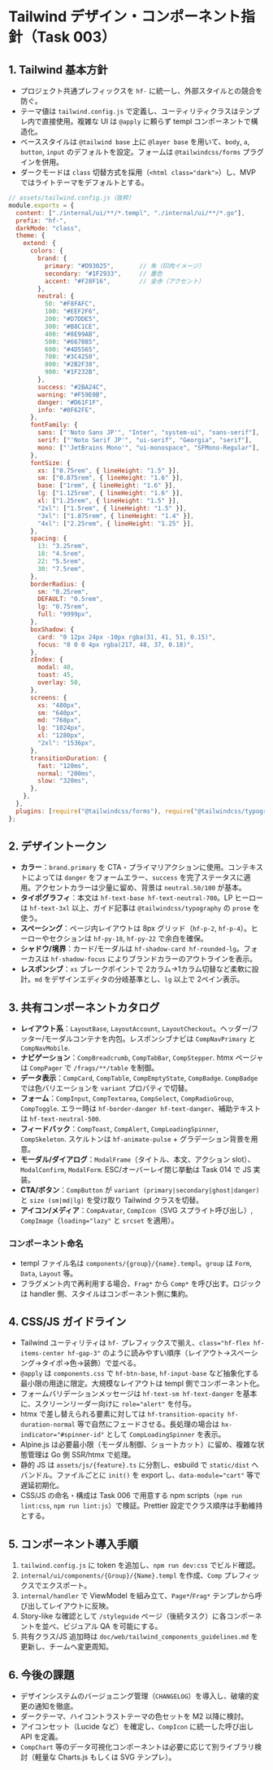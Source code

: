 # Tailwind デザイン・コンポーネント指針（Task 003）

## 1. Tailwind 基本方針
- プロジェクト共通プレフィックスを `hf-` に統一し、外部スタイルとの競合を防ぐ。
- テーマ値は `tailwind.config.js` で定義し、ユーティリティクラスはテンプレ内で直接使用。複雑な UI は `@apply` に頼らず templ コンポーネントで構造化。
- ベーススタイルは `@tailwind base` 上に `@layer base` を用いて、`body`, `a`, `button`, `input` のデフォルトを設定。フォームは `@tailwindcss/forms` プラグインを併用。
- ダークモードは `class` 切替方式を採用（`<html class="dark">`）し、MVP ではライトテーマをデフォルトとする。

```js
// assets/tailwind.config.js（抜粋）
module.exports = {
  content: ["./internal/ui/**/*.templ", "./internal/ui/**/*.go"],
  prefix: "hf-",
  darkMode: "class",
  theme: {
    extend: {
      colors: {
        brand: {
          primary: "#D93025",       // 朱（印肉イメージ）
          secondary: "#1F2933",     // 墨色
          accent: "#F28F16",        // 金赤（アクセント）
        },
        neutral: {
          50: "#F8FAFC",
          100: "#EEF2F6",
          200: "#D7DDE5",
          300: "#B8C1CE",
          400: "#8E99AB",
          500: "#667085",
          600: "#4D5565",
          700: "#3C4250",
          800: "#2B2F38",
          900: "#1F232B",
        },
        success: "#2BA24C",
        warning: "#F59E0B",
        danger: "#D61F1F",
        info: "#0F62FE",
      },
      fontFamily: {
        sans: ["'Noto Sans JP'", "Inter", "system-ui", "sans-serif"],
        serif: ["'Noto Serif JP'", "ui-serif", "Georgia", "serif"],
        mono: ["'JetBrains Mono'", "ui-monospace", "SFMono-Regular"],
      },
      fontSize: {
        xs: ["0.75rem", { lineHeight: "1.5" }],
        sm: ["0.875rem", { lineHeight: "1.6" }],
        base: ["1rem", { lineHeight: "1.6" }],
        lg: ["1.125rem", { lineHeight: "1.6" }],
        xl: ["1.25rem", { lineHeight: "1.5" }],
        "2xl": ["1.5rem", { lineHeight: "1.5" }],
        "3xl": ["1.875rem", { lineHeight: "1.4" }],
        "4xl": ["2.25rem", { lineHeight: "1.25" }],
      },
      spacing: {
        13: "3.25rem",
        18: "4.5rem",
        22: "5.5rem",
        30: "7.5rem",
      },
      borderRadius: {
        sm: "0.25rem",
        DEFAULT: "0.5rem",
        lg: "0.75rem",
        full: "9999px",
      },
      boxShadow: {
        card: "0 12px 24px -10px rgba(31, 41, 51, 0.15)",
        focus: "0 0 0 4px rgba(217, 48, 37, 0.18)",
      },
      zIndex: {
        modal: 40,
        toast: 45,
        overlay: 50,
      },
      screens: {
        xs: "480px",
        sm: "640px",
        md: "768px",
        lg: "1024px",
        xl: "1280px",
        "2xl": "1536px",
      },
      transitionDuration: {
        fast: "120ms",
        normal: "200ms",
        slow: "320ms",
      },
    },
  },
  plugins: [require("@tailwindcss/forms"), require("@tailwindcss/typography")],
};
```

## 2. デザイントークン
- **カラー**：`brand.primary` を CTA・プライマリアクションに使用。コンテキストによっては `danger` をフォームエラー、`success` を完了ステータスに適用。アクセントカラーは少量に留め、背景は `neutral.50/100` が基本。
- **タイポグラフィ**：本文は `hf-text-base hf-text-neutral-700`。LP ヒーローは `hf-text-3xl` 以上、ガイド記事は `@tailwindcss/typography` の `prose` を使う。
- **スペーシング**：ページ内レイアウトは 8px グリッド（`hf-p-2`, `hf-p-4`）。ヒーローやセクションは `hf-py-18`, `hf-py-22` で余白を確保。
- **シャドウ/境界**：カード/モーダルは `hf-shadow-card hf-rounded-lg`。フォーカスは `hf-shadow-focus` によりブランドカラーのアウトラインを表示。
- **レスポンシブ**：`xs` ブレークポイントで 2カラム→1カラム切替など柔軟に設計。`md` をデザインエディタの分岐基準とし、`lg` 以上で 2ペイン表示。

## 3. 共有コンポーネントカタログ
- **レイアウト系**：`LayoutBase`, `LayoutAccount`, `LayoutCheckout`。ヘッダー/フッター/モーダルコンテナを内包。レスポンシブナビは `CompNavPrimary` と `CompNavMobile`.
- **ナビゲーション**：`CompBreadcrumb`, `CompTabBar`, `CompStepper`. htmx ページャは `CompPager` で `/frags/**/table` を制御。
- **データ表示**：`CompCard`, `CompTable`, `CompEmptyState`, `CompBadge`. `CompBadge` では色バリエーションを `variant` プロパティで切替。
- **フォーム**：`CompInput`, `CompTextarea`, `CompSelect`, `CompRadioGroup`, `CompToggle`. エラー時は `hf-border-danger hf-text-danger`、補助テキストは `hf-text-neutral-500`.
- **フィードバック**：`CompToast`, `CompAlert`, `CompLoadingSpinner`, `CompSkeleton`. スケルトンは `hf-animate-pulse` + グラデーション背景を用意。
- **モーダル/ダイアログ**：`ModalFrame`（タイトル、本文、アクション slot）、`ModalConfirm`, `ModalForm`. ESC/オーバーレイ閉じ挙動は Task 014 で JS 実装。
- **CTA/ボタン**：`CompButton` が `variant (primary|secondary|ghost|danger)` と `size (sm|md|lg)` を受け取り Tailwind クラスを切替。
- **アイコン/メディア**：`CompAvatar`, `CompIcon`（SVG スプライト呼び出し）, `CompImage`（`loading="lazy"` と `srcset` を適用）。

### コンポーネント命名
- templ ファイル名は `components/{group}/{name}.templ`。`group` は `Form`, `Data`, `Layout` 等。
- フラグメント内で再利用する場合、`Frag*` から `Comp*` を呼び出す。ロジックは handler 側、スタイルはコンポーネント側に集約。

## 4. CSS/JS ガイドライン
- Tailwind ユーティリティは `hf-` プレフィックスで揃え、`class="hf-flex hf-items-center hf-gap-3"` のように読みやすい順序（レイアウト→スペーシング→タイポ→色→装飾）で並べる。
- `@apply` は `components.css` で `hf-btn-base`, `hf-input-base` など抽象化する最小限の用途に限定。大規模なレイアウトは templ 側でコンポーネント化。
- フォームバリデーションメッセージは `hf-text-sm hf-text-danger` を基本に、スクリーンリーダー向けに `role="alert"` を付与。
- htmx で差し替えられる要素に対しては `hf-transition-opacity hf-duration-normal` 等で自然にフェードさせる。長処理の場合は `hx-indicator="#spinner-id"` として `CompLoadingSpinner` を表示。
- Alpine.js は必要最小限（モーダル制御、ショートカット）に留め、複雑な状態管理は Go 側 SSR/htmx で処理。
- 静的 JS は `assets/js/{feature}.ts` に分割し、esbuild で `static/dist` へバンドル。ファイルごとに `init()` を export し、`data-module="cart"` 等で遅延初期化。
- CSS/JS の命名・構成は Task 006 で用意する npm scripts（`npm run lint:css`, `npm run lint:js`）で検証。Prettier 設定でクラス順序は手動維持とする。

## 5. コンポーネント導入手順
1. `tailwind.config.js` に token を追加し、`npm run dev:css` でビルド確認。
2. `internal/ui/components/{Group}/{Name}.templ` を作成、`Comp` プレフィックスでエクスポート。
3. `internal/handler` で ViewModel を組み立て、`Page*`/`Frag*` テンプレから呼び出してレイアウトに反映。
4. Story-like な確認として `/styleguide` ページ（後続タスク）に各コンポーネントを並べ、ビジュアル QA を可能にする。
5. 共有クラス/JS 追加時は `doc/web/tailwind_components_guidelines.md` を更新し、チームへ変更周知。

## 6. 今後の課題
- デザインシステムのバージョニング管理（`CHANGELOG`）を導入し、破壊的変更の通知を徹底。
- ダークテーマ、ハイコントラストテーマの色セットを M2 以降に検討。
- アイコンセット（Lucide など）を確定し、`CompIcon` に統一した呼び出し API を定義。
- `CompChart` 等のデータ可視化コンポーネントは必要に応じて別ライブラリ検討（軽量な Charts.js もしくは SVG テンプレ）。
